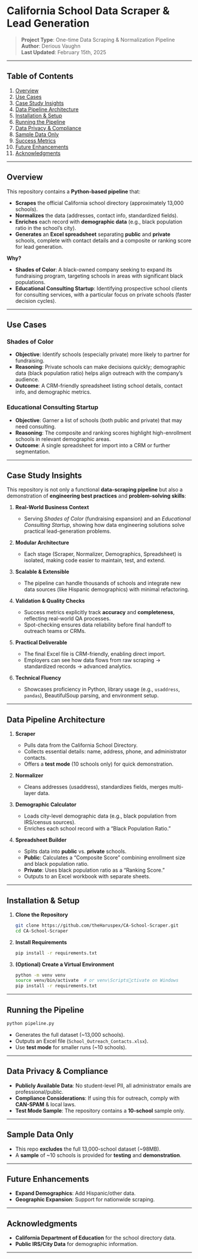 # California School Data Scraper & Lead Generation

> **Project Type**: One-time Data Scraping & Normalization Pipeline  
> **Author**: Derious Vaughn  
> **Last Updated**: February 15th, 2025

---

## Table of Contents
1. [Overview](#overview)  
2. [Use Cases](#use-cases)  
3. [Case Study Insights](#case-study-insights)  
4. [Data Pipeline Architecture](#data-pipeline-architecture)  
5. [Installation & Setup](#installation--setup)  
6. [Running the Pipeline](#running-the-pipeline)  
7. [Data Privacy & Compliance](#data-privacy--compliance)  
8. [Sample Data Only](#sample-data-only)  
9. [Success Metrics](#success-metrics)  
10. [Future Enhancements](#future-enhancements)  
11. [Acknowledgments](#acknowledgments)  

---

## Overview
This repository contains a **Python-based pipeline** that:

- **Scrapes** the official California school directory (approximately 13,000 schools).  
- **Normalizes** the data (addresses, contact info, standardized fields).  
- **Enriches** each record with **demographic data** (e.g., black population ratio in the school’s city).  
- **Generates** an **Excel spreadsheet** separating **public** and **private** schools, complete with contact details and a composite or ranking score for lead generation.

**Why?**  
- **Shades of Color**: A black-owned company seeking to expand its fundraising program, targeting schools in areas with significant black populations.  
- **Educational Consulting Startup**: Identifying prospective school clients for consulting services, with a particular focus on private schools (faster decision cycles).

---

## Use Cases

### Shades of Color
- **Objective**: Identify schools (especially private) more likely to partner for fundraising.  
- **Reasoning**: Private schools can make decisions quickly; demographic data (black population ratio) helps align outreach with the company’s audience.  
- **Outcome**: A CRM-friendly spreadsheet listing school details, contact info, and demographic metrics.

### Educational Consulting Startup
- **Objective**: Garner a list of schools (both public and private) that may need consulting.  
- **Reasoning**: The composite and ranking scores highlight high-enrollment schools in relevant demographic areas.  
- **Outcome**: A single spreadsheet for import into a CRM or further segmentation.

---

## Case Study Insights
This repository is not only a functional **data-scraping pipeline** but also a demonstration of **engineering best practices** and **problem-solving skills**:

1. **Real-World Business Context**  
   - Serving *Shades of Color* (fundraising expansion) and an *Educational Consulting Startup*, showing how data engineering solutions solve practical lead-generation problems.

2. **Modular Architecture**  
   - Each stage (Scraper, Normalizer, Demographics, Spreadsheet) is isolated, making code easier to maintain, test, and extend.

3. **Scalable & Extensible**  
   - The pipeline can handle thousands of schools and integrate new data sources (like Hispanic demographics) with minimal refactoring.

4. **Validation & Quality Checks**  
   - Success metrics explicitly track **accuracy** and **completeness**, reflecting real-world QA processes.  
   - Spot-checking ensures data reliability before final handoff to outreach teams or CRMs.

5. **Practical Deliverable**  
   - The final Excel file is CRM-friendly, enabling direct import.  
   - Employers can see how data flows from raw scraping → standardized records → advanced analytics.

6. **Technical Fluency**  
   - Showcases proficiency in Python, library usage (e.g., `usaddress`, `pandas`), BeautifulSoup parsing, and environment setup.

---

## Data Pipeline Architecture

1. **Scraper**  
   - Pulls data from the California School Directory.  
   - Collects essential details: name, address, phone, and administrator contacts.
   - Offers a **test mode** (10 schools only) for quick demonstration.

2. **Normalizer**  
   - Cleans addresses (usaddress), standardizes fields, merges multi-layer data.  

3. **Demographic Calculator**  
   - Loads city-level demographic data (e.g., black population from IRS/census sources).  
   - Enriches each school record with a “Black Population Ratio.”

4. **Spreadsheet Builder**  
   - Splits data into **public** vs. **private** schools.  
   - **Public**: Calculates a “Composite Score” combining enrollment size and black population ratio.  
   - **Private**: Uses black population ratio as a “Ranking Score.”  
   - Outputs to an Excel workbook with separate sheets.

---

## Installation & Setup

1. **Clone the Repository**  
   ```bash
   git clone https://github.com/theHaruspex/CA-School-Scraper.git
   cd CA-School-Scraper
   ```

2. **Install Requirements**  
   ```bash
   pip install -r requirements.txt
   ```

3. **(Optional) Create a Virtual Environment**  
   ```bash
   python -m venv venv
   source venv/bin/activate  # or venv\Scriptsctivate on Windows
   pip install -r requirements.txt
   ```

---

## Running the Pipeline

```bash
python pipeline.py
```

- Generates the full dataset (~13,000 schools).
- Outputs an Excel file (`School_Outreach_Contacts.xlsx`).
- Use **test mode** for smaller runs (~10 schools).

---

## Data Privacy & Compliance

- **Publicly Available Data**: No student-level PII, all administrator emails are professional/public.  
- **Compliance Considerations**: If using this for outreach, comply with **CAN-SPAM** & local laws.  
- **Test Mode Sample**: The repository contains a **10-school** sample only.

---

## Sample Data Only

- This repo **excludes** the full 13,000-school dataset (~98MB).  
- A **sample** of ~10 schools is provided for **testing** and **demonstration**.  

---

## Future Enhancements

- **Expand Demographics**: Add Hispanic/other data.  
- **Geographic Expansion**: Support for nationwide scraping.  

---

## Acknowledgments
- **California Department of Education** for the school directory data.  
- **Public IRS/City Data** for demographic information.  

---

